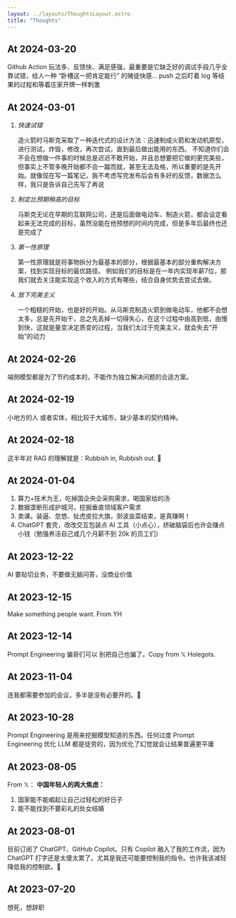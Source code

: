 ```yaml
---
layout: ../layouts/ThoughtsLayout.astro
title: "Thoughts"
---
```

## At 2024-03-20
Github Action 玩法多、反馈快、满足感强，最重要是它缺乏好的调试手段几乎全靠试错，给人一种 “卧槽这一把肯定能行” 的赌徒快感... push 之后盯着 log 等结果的过程和等着庄家开牌一样刺激

## At 2024-03-01
1. *快速试错*

    造火箭时马斯克采取了一种迭代式的设计方法：迅速制成火箭和发动机原型，进行测试，炸毁，修改，再次尝试，直到最后做出能用的东西。
    不知道你们会不会在想做一件事的时候总是迟迟不敢开始，并且总想要把它做的更完美些，但事实上不管多晚开始都不会一蹴而就，甚至无法及格，所以重要的是先开始。就像现在写一篇笔记，我不考虑写完发布后会有多好的反馈，数据怎么样，我只是告诉自己先写了再说

2. *制定比预期稍高的目标*

    马斯克无论在早期的互联网公司，还是后面做电动车、制造火箭，都会设定看起来无法完成的目标，虽然没能在他预想的时间内完成，但是多年后最终也还是完成了

3. *第一性原理*

    第一性原理就是将事物拆分为最基本的部分，根据最基本的部分重构解决方案，找到实现目标的最优路径。
    例如我们的目标是在一年内实现年薪7位，那我们就去关注能实现这个收入的方式有哪些，结合自身优势去尝试去做。

4. *放下完美主义*

    一个粗糙的开始，也是好的开始。从马斯克制造火箭到做电动车，他都不会想太多，总是先开始干，总之先丢掉一切得失心，在这个过程中由高到低，由慢到快，这就是量变决定质变的过程，当我们太过于完美主义，就会失去“开始”的动力

## At 2024-02-26
端侧模型都是为了节约成本的，不能作为独立解决问题的合适方案。

## At 2024-02-19
小地方的人 或者实体，相比较于大城市，缺少基本的契约精神。

## At 2024-02-18
这半年对 RAG 的理解就是：Rubbish in, Rubbish out. 🤣

## At 2024-01-04
1. 算力+技术为王，吃掉国企央企采购需求，喝国家给的汤
2. 数据垄断形成护城河，挖掘垂直领域客户需求
3. 卖课。装逼、忽悠、扯虎皮拉大旗，🈹波韭菜结束，是真赚啊！
4. ChatGPT 套壳，改改交互包装点 AI 工具（小点心），挤破脑袋后也许会赚点小钱（勉强养活自己或几个月薪不到 20k 的员工们）

## At 2023-12-22
AI 要贴切业务，不要做无脑问答，没商业价值

## At 2023-12-15
Make something people want. From YH

## At 2023-12-14
Prompt Engineering 骗哥们可以 别把自己也骗了。Copy from 𝕏 Holegots.

## At 2023-11-04
连我都需要参加的会议，多半是没有必要开的。🫠

## At 2023-10-28
Prompt Engineering 是用来挖掘模型知道的东西。任何过度 Prompt Engineering 优化 LLM 都是徒劳的，因为优化了幻觉就会让结果普遍更平庸

## At 2023-08-05
From 𝕏：
**中国年轻人的两大焦虑：**
1. 国家能不能崛起让自己过轻松的好日子
2. 能不能找到不要彩礼的处女结婚

## At 2023-08-01
目前订阅了 ChatGPT、GitHub Copilot。只有 Copilot 融入了我的工作流，因为 ChatGPT 打字还是太傻太累了。尤其是我还可能要控制我的指令。也许我该减轻降低我的控制欲。🙉

## At 2023-07-20
想死，想辞职
